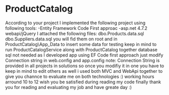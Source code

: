 # ProductCatalog
According to your project I implemented the following project using following tools:
-Entity Framework Code First approac
-asp.net 4.7.2 webapi/jQuery
I attached the following files:
	dbo.Products.data.sql
	dbo.Suppliers.data.sql
	you will fid them on root and in ProductCatalog\App_Data
to insert some data for testing
keep in mind to run ProductCatalogService along with ProductCatalog together
database sql not needed as I developed app using EF Code first approach
just modify Connection string in web.config and app.config
note: Connection String is provided in all projects in solutions so once you modifiy it in one you have to keep in mind to edit others as well
i used both MVC and WebApi together to give you channce to evaluate me on both technologies :)
working hours arround 10 to 12
wish you be satisfied during reading my code
finally thank you for reading and evaluating my job and have greate day :)
